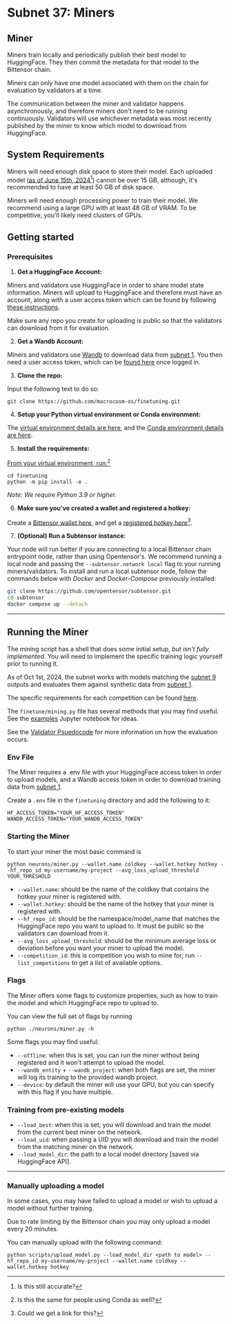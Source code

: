 # Subnet 37: Miners

## Miner

Miners train locally and periodically publish their best model to HuggingFace. They then commit the metadata for that model to the Bittensor chain.

Miners can only have one model associated with them on the chain for evaluation by validators at a time.

The communication between the miner and validator happens asynchronously, and therefore miners don't need to be running continuously. Validators will use whichever metadata was most recently published by the miner to know which model to download from HuggingFace.

## System Requirements

Miners will need enough disk space to store their model. Each uploaded model ([as of June 15th, 2024](#user-content-fn-1)[^1]) cannot be over 15 GB, although, it's recommended to have at least 50 GB of disk space.

Miners will need enough processing power to train their model. We recommend using a large GPU with at least 48 GB of VRAM. To be competitive, you'll likely need clusters of GPUs.

## Getting started

### Prerequisites

1. **Get a HuggingFace Account:**

Miners and validators use HuggingFace in order to share model state information. Miners will upload to HuggingFace and therefore must have an account, along with a user access token which can be found by following [these instructions](https://huggingface.co/docs/hub/security-tokens).

Make sure any repo you create for uploading is public so that the validators can download from it for evaluation.

2. **Get a Wandb Account:**&#x20;

Miners and validators use [Wandb](https://wandb.ai/) to download data from [subnet 1](https://github.com/macrocosm-os/prompting). You then need a user access token, which can be [found here](https://wandb.ai/authorize) once logged in.

3. **Clone the repo:**

Input the following text to do so:

```shell
git clone https://github.com/macrocosm-os/finetuning.git
```

4. **Setup your Python virtual environment or Conda environment:**

The [virtual environment details are here](https://docs.python.org/3/library/venv.html), and the [Conda environment details are here](https://docs.conda.io/projects/conda/en/latest/user-guide/tasks/manage-environments.html#creating-an-environment-with-commands).

5. **Install the requirements:**

&#x20;[From your virtual environment, run:](#user-content-fn-2)[^2]

```shell
cd finetuning
python -m pip install -e .
```

_Note: We require Python 3.9 or higher._

6. **Make sure you've created a wallet and registered a hotkey:**

Create a [Bittensor wallet here](https://docs.bittensor.com/getting-started/wallets), and get a [registered hotkey here](#user-content-fn-3)[^3].

7. **(Optional) Run a Subtensor instance**:

Your node will run better if you are connecting to a local Bittensor chain entrypoint node, rather than using Opentensor's. We recommend running a local node and passing the `--subtensor.network local` flag to your running miners/validators. To install and run a local subtensor node, follow the commands below with _Docker_ and _Docker-Compose_ previously installed:

```bash
git clone https://github.com/opentensor/subtensor.git
cd subtensor
docker compose up --detach
```

***

## Running the Miner

The mining script has a shell that does some initial setup, _but isn't fully implemented_. You will need to implement the specific training logic yourself prior to running it.

As of Oct 1st, 2024, the subnet works with models matching the [subnet 9](https://github.com/macrocosm-os/pretraining/) outputs and evaluates them against synthetic data from [subnet 1](https://github.com/macrocosm-os/prompting).

The specific requirements for each competition can be found [here](../constants/__init__.py).

The `finetune/mining.py` file has several methods that you may find useful. See the [examples](examples.ipynb) Jupyter notebook for ideas.

See the [Validator Psuedocode](docs/validator.md#validator) for more information on how the evaluation occurs.

### Env File

The Miner requires a .env file with your HuggingFace access token in order to upload models, and a Wandb access token in order to download training data from [subnet 1](https://github.com/macrocosm-os/prompting).

Create a `.env` file in the `finetuning` directory and add the following to it:

```shell
HF_ACCESS_TOKEN="YOUR_HF_ACCESS_TOKEN"
WANDB_ACCESS_TOKEN="YOUR_WANDB_ACCESS_TOKEN"
```

### Starting the Miner

To start your miner the most basic command is

```shell
python neurons/miner.py --wallet.name coldkey --wallet.hotkey hotkey --hf_repo_id my-username/my-project --avg_loss_upload_threshold YOUR_THRESHOLD
```

* `--wallet.name`: should be the name of the coldkey that contains the hotkey your miner is registered with.
* `--wallet.hotkey`: should be the name of the hotkey that your miner is registered with.
* `--hf_repo_id`: should be the namespace/model\_name that matches the HuggingFace repo you want to upload to. It must be public so the validators can download from it.
* `--avg_loss_upload_threshold`: should be the minimum average loss or deviation before you want your miner to upload the model.
* `--competition_id`: this is competition you wish to mine for; run `--list_competitions` to get a list of available options.

### Flags

The Miner offers some flags to customize properties, such as how to train the model and which HuggingFace repo to upload to.

You can view the full set of flags by running

```shell
python ./neurons/miner.py -h
```

Some flags you may find useful:

* `--offline`: when this is set, you can run the miner without being registered and it won't attempt to upload the model.
* `--wandb_entity` + `--wandb_project`: when both flags are set, the miner will log its training to the provided wandb project.
* `--device`: by default the miner will use your GPU, but you can specify with this flag if you have multiple.

### Training from pre-existing models

* `--load_best`: when this is set, you will download and train the model from the current best miner on the network.
* `--load_uid`: when passing a UID you will download and train the model from the matching miner on the network.
* `--load_model_dir`: the path to a local model directory \[saved via HuggingFace API].

***

### Manually uploading a model

In some cases, you may have failed to upload a model or wish to upload a model without further training.

Due to rate limiting by the Bittensor chain you may only upload a model every 20 minutes.

You can manually upload with the following command:

```shell
python scripts/upload_model.py --load_model_dir <path to model> --hf_repo_id my-username/my-project --wallet.name coldkey --wallet.hotkey hotkey
```

[^1]: Is this still accurate?

[^2]: Is this the same for people using Conda as well?

[^3]: Could we get a link for this?

